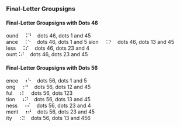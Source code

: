 ### Final-Letter Groupsigns

#### Final-Letter Groupsigns with Dots 46

ound&nbsp;&nbsp;&nbsp;&nbsp;&#x2828;&#x2819;&nbsp;&nbsp;&nbsp;&nbsp;dots 46, dots 1 and 45  
ance&nbsp;&nbsp;&nbsp;&nbsp;&#x2828;&#x2811;&nbsp;&nbsp;&nbsp;&nbsp;dots 46, dots 1 and 5 
sion&nbsp;&nbsp;&nbsp;&nbsp;&#x2828;&#x281d;&nbsp;&nbsp;&nbsp;&nbsp;dots 46, dots 13 and 45  
less&nbsp;&nbsp;&nbsp;&nbsp;&#x2828;&#x280e;&nbsp;&nbsp;&nbsp;&nbsp;dots 46, dots 23 and 4  
ount&#x2828;&#x281e;&nbsp;&nbsp;&nbsp;&nbsp;dots 46, dots 23 and 45  

#### Final-Letter Groupsigns with Dots 56

ence&nbsp;&nbsp;&nbsp;&nbsp;&#x2830;&#x2811;&nbsp;&nbsp;&nbsp;&nbsp;dots 56, dots 1 and 5  
ong&nbsp;&nbsp;&nbsp;&nbsp;&#x2830;&#x281b;&nbsp;&nbsp;&nbsp;&nbsp;dots 56, dots 12 and 45  
ful&nbsp;&nbsp;&nbsp;&nbsp;&#x2830;&#x2807;&nbsp;&nbsp;&nbsp;&nbsp;dots 56, dots 123  
tion&nbsp;&nbsp;&nbsp;&nbsp;&#x2830;&#x281d;&nbsp;&nbsp;&nbsp;&nbsp;dots 56, dots 13 and 45  
ness&nbsp;&nbsp;&nbsp;&nbsp;&#x2830;&#x280e;&nbsp;&nbsp;&nbsp;&nbsp;dots 56, dots 23 and 4  
ment&nbsp;&nbsp;&nbsp;&nbsp;&#x2830;&#x281e;&nbsp;&nbsp;&nbsp;&nbsp;dots 56, dots 23 and 45  
ity&nbsp;&nbsp;&nbsp;&nbsp;&#x2830;&#x283d;&nbsp;&nbsp;&nbsp;&nbsp;dots 56, dots 13 and 456  

